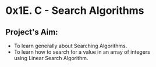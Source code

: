 # 0x1E. C - Search Algorithms
## Project's Aim:
- To learn generally about Searching Algorithms.  
- To learn how to search for a value in an array of integers  
using Linear Search Algorithm.  
